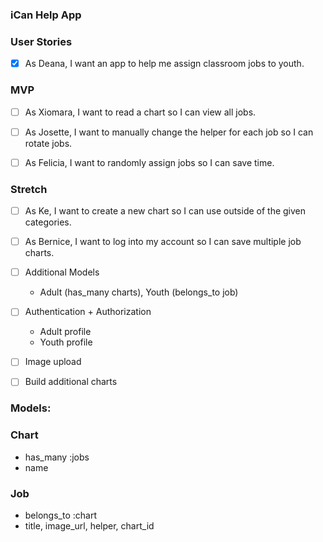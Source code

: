### iCan Help App

### User Stories
- [x] As Deana, I want an app to help me assign classroom jobs to youth.

### MVP
- [ ] As Xiomara, I want to read a chart so I can view all jobs.
- [ ] As Josette, I want to manually change the helper for each job so I can rotate jobs.
- [ ] As Felicia, I want to randomly assign jobs so I can save time.


### Stretch
- [ ] As Ke, I want to create a new chart so I can use outside of the given categories.
- [ ] As Bernice, I want to log into my account so I can save multiple job charts.

- [ ] Additional Models
  - Adult (has_many charts), Youth (belongs_to job)
- [ ] Authentication + Authorization
  - Adult profile
  - Youth profile
- [ ] Image upload
- [ ] Build additional charts

### Models:

### Chart
- has_many :jobs
- name

### Job
- belongs_to :chart
- title, image_url, helper, chart_id
